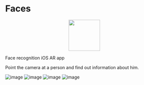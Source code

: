 # Faces

<p align="center">
  <img src="https://user-images.githubusercontent.com/9287814/67640466-d2e9b980-f90b-11e9-9f42-96705d4243f9.png" width="100" height="100" align="middle"/>
</p>


Face recognition iOS AR app

Point the camera at a person and find out information about him.


![image](https://user-images.githubusercontent.com/9287814/67640665-09740400-f90d-11e9-91a5-05d8e7b03c36.png)
![image](https://user-images.githubusercontent.com/9287814/67640708-4213dd80-f90d-11e9-9895-e2c34a31c035.png)
![image](https://user-images.githubusercontent.com/9287814/67640719-59eb6180-f90d-11e9-8286-8de99e5e8e2d.png)
![image](https://user-images.githubusercontent.com/9287814/67640762-7d161100-f90d-11e9-920f-33e44e538ad5.png)
